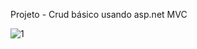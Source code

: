 Projeto - Crud básico usando asp.net MVC

![1](https://user-images.githubusercontent.com/32426921/115980760-81a0a180-a565-11eb-978c-c5a168508192.png)
